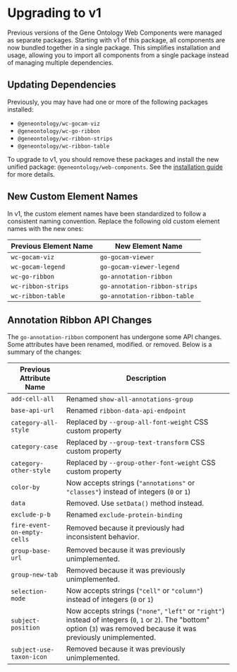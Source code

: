 # Upgrading to v1

Previous versions of the Gene Ontology Web Components were managed as separate packages. Starting with v1 of this package, all components are now bundled together in a single package. This simplifies installation and usage, allowing you to import all components from a single package instead of managing multiple dependencies.

## Updating Dependencies

Previously, you may have had one or more of the following packages installed:

- `@geneontology/wc-gocam-viz`
- `@geneontology/wc-go-ribbon`
- `@geneontology/wc-ribbon-strips`
- `@geneontology/wc-ribbon-table`

To upgrade to v1, you should remove these packages and install the new unified package: `@geneontology/web-components`. See the [installation guide](../getting-started/install) for more details.

## New Custom Element Names

In v1, the custom element names have been standardized to follow a consistent naming convention. Replace the following old custom element names with the new ones:

| Previous Element Name | New Element Name              |
| --------------------- | ----------------------------- |
| `wc-gocam-viz`        | `go-gocam-viewer`             |
| `wc-gocam-legend`     | `go-gocam-viewer-legend`      |
| `wc-go-ribbon`        | `go-annotation-ribbon`        |
| `wc-ribbon-strips`    | `go-annotation-ribbon-strips` |
| `wc-ribbon-table`     | `go-annotation-ribbon-table`  |

## Annotation Ribbon API Changes

The `go-annotation-ribbon` component has undergone some API changes. Some attributes have been renamed, modified. or removed. Below is a summary of the changes:

| Previous Attribute Name     | Description                                                                                                                                                                 |
| --------------------------- | --------------------------------------------------------------------------------------------------------------------------------------------------------------------------- |
| `add-cell-all`              | Renamed `show-all-annotations-group`                                                                                                                                        |
| `base-api-url`              | Renamed `ribbon-data-api-endpoint`                                                                                                                                          |
| `category-all-style`        | Replaced by `--group-all-font-weight` CSS custom property                                                                                                                   |
| `category-case`             | Replaced by `--group-text-transform` CSS custom property                                                                                                                    |
| `category-other-style`      | Replaced by `--group-other-font-weight` CSS custom property                                                                                                                 |
| `color-by`                  | Now accepts strings (`"annotations"` or `"classes"`) instead of integers (`0` or `1`)                                                                                       |
| `data`                      | Removed. Use `setData()` method instead.                                                                                                                                    |
| `exclude-p-b`               | Renamed `exclude-protein-binding`                                                                                                                                           |
| `fire-event-on-empty-cells` | Removed because it previously had inconsistent behavior.                                                                                                                    |
| `group-base-url`            | Removed because it was previously unimplemented.                                                                                                                            |
| `group-new-tab`             | Removed because it was previously unimplemented.                                                                                                                            |
| `selection-mode`            | Now accepts strings (`"cell"` or `"column"`) instead of integers (`0` or `1`)                                                                                               |
| `subject-position`          | Now accepts strings (`"none"`, `"left"` or `"right"`) instead of integers (`0`, `1` or `2`). The "bottom" option (`3`) was removed because it was previously unimplemented. |
| `subject-use-taxon-icon`    | Removed because it was previously unimplemented.                                                                                                                            |
